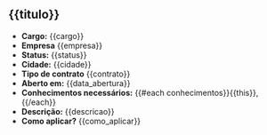 ## {{titulo}}
* **Cargo:** {{cargo}}
* **Empresa** {{empresa}}
* **Status:** {{status}}
* **Cidade:** {{cidade}}
* **Tipo de contrato** {{contrato}}
* **Aberto em:** {{data_abertura}}
* **Conhecimentos necessários:** {{#each conhecimentos}}{{this}},{{/each}}
* **Descrição:** {{descricao}}
* **Como aplicar?** {{como_aplicar}}
